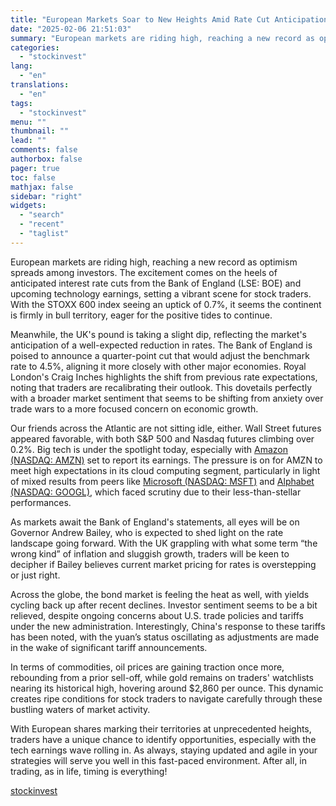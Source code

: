 ```yaml
---
title: "European Markets Soar to New Heights Amid Rate Cut Anticipation and Tech Earnings Buzz"
date: "2025-02-06 21:51:03"
summary: "European markets are riding high, reaching a new record as optimism spreads among investors. The excitement comes on the heels of anticipated interest rate cuts from the Bank of England (LSE: BOE) and upcoming technology earnings, setting a vibrant scene for stock traders. With the STOXX 600 index seeing an..."
categories:
  - "stockinvest"
lang:
  - "en"
translations:
  - "en"
tags:
  - "stockinvest"
menu: ""
thumbnail: ""
lead: ""
comments: false
authorbox: false
pager: true
toc: false
mathjax: false
sidebar: "right"
widgets:
  - "search"
  - "recent"
  - "taglist"
---
```


European markets are riding high, reaching a new record as optimism spreads among investors. The excitement comes on the heels of anticipated interest rate cuts from the Bank of England (LSE: BOE) and upcoming technology earnings, setting a vibrant scene for stock traders. With the STOXX 600 index seeing an uptick of 0.7%, it seems the continent is firmly in bull territory, eager for the positive tides to continue.

Meanwhile, the UK's pound is taking a slight dip, reflecting the market's anticipation of a well-expected reduction in rates. The Bank of England is poised to announce a quarter-point cut that would adjust the benchmark rate to 4.5%, aligning it more closely with other major economies. Royal London's Craig Inches highlights the shift from previous rate expectations, noting that traders are recalibrating their outlook. This dovetails perfectly with a broader market sentiment that seems to be shifting from anxiety over trade wars to a more focused concern on economic growth.

Our friends across the Atlantic are not sitting idle, either. Wall Street futures appeared favorable, with both S&P 500 and Nasdaq futures climbing over 0.2%. Big tech is under the spotlight today, especially with [Amazon (NASDAQ: AMZN)](https://stockinvest.us/stock/AMZN) set to report its earnings. The pressure is on for AMZN to meet high expectations in its cloud computing segment, particularly in light of mixed results from peers like [Microsoft (NASDAQ: MSFT)](https://stockinvest.us/stock/MSFT) and [Alphabet (NASDAQ: GOOGL)](https://stockinvest.us/stock/GOOGL), which faced scrutiny due to their less-than-stellar performances.

As markets await the Bank of England's statements, all eyes will be on Governor Andrew Bailey, who is expected to shed light on the rate landscape going forward. With the UK grappling with what some term “the wrong kind” of inflation and sluggish growth, traders will be keen to decipher if Bailey believes current market pricing for rates is overstepping or just right.

Across the globe, the bond market is feeling the heat as well, with yields cycling back up after recent declines. Investor sentiment seems to be a bit relieved, despite ongoing concerns about U.S. trade policies and tariffs under the new administration. Interestingly, China's response to these tariffs has been noted, with the yuan’s status oscillating as adjustments are made in the wake of significant tariff announcements.

In terms of commodities, oil prices are gaining traction once more, rebounding from a prior sell-off, while gold remains on traders' watchlists nearing its historical high, hovering around $2,860 per ounce. This dynamic creates ripe conditions for stock traders to navigate carefully through these bustling waters of market activity.

With European shares marking their territories at unprecedented heights, traders have a unique chance to identify opportunities, especially with the tech earnings wave rolling in. As always, staying updated and agile in your strategies will serve you well in this fast-paced environment. After all, in trading, as in life, timing is everything!

[stockinvest](https://stockinvest.us/digest/european-markets-soar-to-new-heights-amid-rate-cut-anticipation-and-tech-earnings-buzz)
